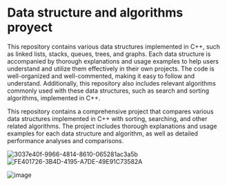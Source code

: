 # Data structure and algorithms proyect

This repository contains various data structures implemented in C++, such as linked lists, stacks, queues, trees, and graphs. Each data structure is accompanied by thorough explanations and usage examples to help users understand and utilize them effectively in their own projects. The code is well-organized and well-commented, making it easy to follow and understand. Additionally, this repository also includes relevant algorithms commonly used with these data structures, such as search and sorting algorithms, implemented in C++.

This repository contains a comprehensive project that compares various data structures implemented in C++ with sorting, searching, and other related algorithms. The project includes thorough explanations and usage examples for each data structure and algorithm, as well as detailed performance analyses and comparisons. 

![3037e40f-9966-4814-8610-065281ac3a5b](https://user-images.githubusercontent.com/84602829/214530562-5115f141-98fa-4797-b971-61fe0c631f6c.jpg)
![FE401726-3B4D-4195-A7DE-49E91C73582A](https://user-images.githubusercontent.com/84602829/214530862-b39b3b3b-3b3f-492b-9e0f-cf2cfcee3f61.jpg)

![image](https://user-images.githubusercontent.com/84602829/214530440-da99d5b1-7c1f-4895-849d-532f85fdcdfe.png)
